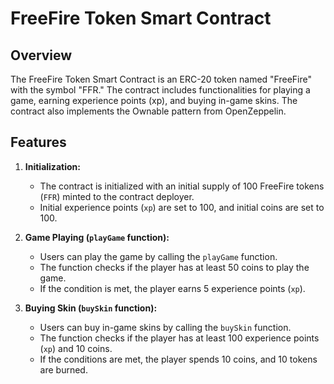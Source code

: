 # FreeFire Token Smart Contract

## Overview

The FreeFire Token Smart Contract is an ERC-20 token named "FreeFire" with the symbol "FFR." The contract includes functionalities for playing a game, earning experience points (xp), and buying in-game skins. The contract also implements the Ownable pattern from OpenZeppelin.

## Features

1. **Initialization:**
   - The contract is initialized with an initial supply of 100 FreeFire tokens (`FFR`) minted to the contract deployer.
   - Initial experience points (`xp`) are set to 100, and initial coins are set to 100.

2. **Game Playing (`playGame` function):**
   - Users can play the game by calling the `playGame` function.
   - The function checks if the player has at least 50 coins to play the game.
   - If the condition is met, the player earns 5 experience points (`xp`).

3. **Buying Skin (`buySkin` function):**
   - Users can buy in-game skins by calling the `buySkin` function.
   - The function checks if the player has at least 100 experience points (`xp`) and 10 coins.
   - If the conditions are met, the player spends 10 coins, and 10 tokens are burned.
